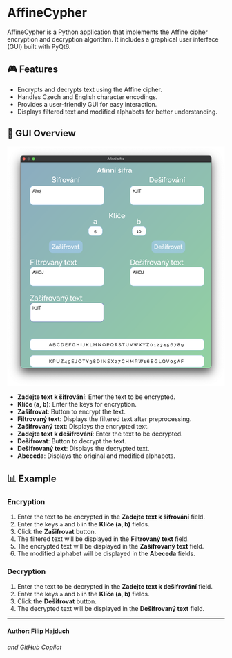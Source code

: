 # AffineCypher

AffineCypher is a Python application that implements the Affine cipher encryption and decryption algorithm. It includes a graphical user interface (GUI) built with PyQt6.

## 🎮 Features

- Encrypts and decrypts text using the Affine cipher.
- Handles Czech and English character encodings.
- Provides a user-friendly GUI for easy interaction.
- Displays filtered text and modified alphabets for better understanding.

## 🧠 GUI Overview

![GUI](img/gui.png)

- **Zadejte text k šifrování**: Enter the text to be encrypted.
- **Klíče (a, b)**: Enter the keys for encryption.
- **Zašifrovat**: Button to encrypt the text.
- **Filtrovaný text**: Displays the filtered text after preprocessing.
- **Zašifrovaný text**: Displays the encrypted text.
- **Zadejte text k dešifrování**: Enter the text to be decrypted.
- **Dešifrovat**: Button to decrypt the text.
- **Dešifrovaný text**: Displays the decrypted text.
- **Abeceda**: Displays the original and modified alphabets.

## 📊 Example

### Encryption

1. Enter the text to be encrypted in the **Zadejte text k šifrování** field.
2. Enter the keys `a` and `b` in the **Klíče (a, b)** fields.
3. Click the **Zašifrovat** button.
4. The filtered text will be displayed in the **Filtrovaný text** field.
5. The encrypted text will be displayed in the **Zašifrovaný text** field.
6. The modified alphabet will be displayed in the **Abeceda** fields.

### Decryption

1. Enter the text to be decrypted in the **Zadejte text k dešifrování** field.
2. Enter the keys `a` and `b` in the **Klíče (a, b)** fields.
3. Click the **Dešifrovat** button.
4. The decrypted text will be displayed in the **Dešifrovaný text** field.

---

#### Author: Filip Hajduch
###### and GitHub Copilot